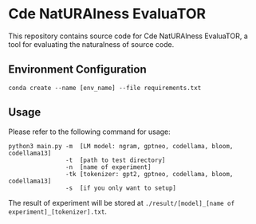 # Cde NatURAlness EvaluaTOR

This repository contains source code for Cde NatURAlness EvaluaTOR, a tool for evaluating the naturalness of source code.

## Environment Configuration
```
conda create --name [env_name] --file requirements.txt
```
## Usage

Please refer to the following command for usage:
```
python3 main.py -m  [LM model: ngram, gptneo, codellama, bloom, codellama13]
                -t  [path to test directory]
                -n  [name of experiment]
                -tk [tokenizer: gpt2, gptneo, codellama, bloom, codellama13]
                -s  [if you only want to setup]
```

The result of experiment will be stored at `./result/[model]_[name of experiment]_[tokenizer].txt`.
